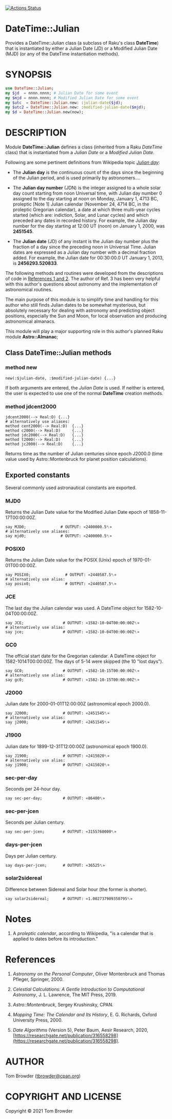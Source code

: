 [![Actions Status](https://github.com/tbrowder/DateTime-Julian/workflows/test/badge.svg)](https://github.com/tbrowder/DateTime-Julian/actions)

DateTime::Julian
================

Provides a DateTime::Julian class (a subclass of Raku's class **DateTime**) that is instantiated by either a Julian Date (JD) or a Modified Julian Date (MJD) (or any of the DateTime instantiation methods).

SYNOPSIS
========

```raku
use DateTime::Julian;
my $jd  = nnnn.nnnn; # Julian Date for some event
my $mjd = nnnn.nnnn; # Modified Julian Date for some event
my $utc  = DateTime::Julian.new: :julian-date($jd);
my $utc2 = DateTime::Julian.new: :modified-julian-date($mjd);
my $d = DateTime::Julian.new(now);
```

DESCRIPTION
===========

Module **DateTime::Julian** defines a class (inherited from a Raku *DateTime* class) that is instantiated from a *Julian Date* or a *Modified Julian Date*.

Following are some pertinent definitions from Wikipedia topic [*Julian day*](https://en.m.wikipedia.org/wiki/Julian_day):

  * The **Julian day** is the continuous count of the days since the beginning of the Julian period, and is used primarily by astronomers....

  * The **Julian day number** (JDN) is the integer assigned to a whole solar day count starting from noon Universal time, with Julian day number 0 assigned to the day starting at noon on Monday, January 1, 4713 BC, proleptic [Note 1] Julian calendar (November 24, 4714 BC, in the proleptic Gregorian calendar), a date at which three multi-year cycles started (which are: indiction, Solar, and Lunar cycles) and which preceded any dates in recorded history. For example, the Julian day number for the day starting at 12:00 UT (noon) on January 1, 2000, was **2451545**.

  * The **Julian date** (JD) of any instant is the Julian day number plus the fraction of a day since the preceding noon in Universal Time. Julian dates are expressed as a Julian day number with a decimal fraction added. For example, the Julian date for 00:30:00.0 UT January 1, 2013, is **2456293.520833**.

The following methods and routines were developed from the descriptions of code in [References 1 and 2](#References). The author of Ref. 3 has been very helpful with this author's questions about astronomy and the implementation of astronomical routines.

The main purpose of this module is to simplify time and handling for this author who still finds Julian dates to be somewhat mysterious, but absolutely necessary for dealing with astronomy and predicting object positions, especially the Sun and Moon, for local observation and producing astronomical almanacs.

This module will play a major supporting role in this author's planned Raku module **Astro::Almanac**;

Class DateTime::Julian methods
------------------------------

### method new

    new(:$julian-date, :$modified-julian-date) {...}

If both arguments are entered, the *Julian Date* is used. If neither is entered, the user is expected to use one of the normal **DateTime** creation methods.

### method jdcent2000

    jdcent2000(--> Real:D) {...}
    # alternatively use aliases:
    method cent2000(--> Real:D)  {...}
    method c2000(--> Real:D)     {...}
    method jdc2000(--> Real:D)   {...}
    method t2000(--> Real:D)     {...}
    method jc2000(--> Real:D)    {...}

Returns time as the number of Julian centuries since epoch J2000.0 (time value used by Astro::Montenbruck for planet position calculations).

Exported constants
------------------

Several commonly used astronautical constants are exported.

### MJD0

Returns the Julian Date value for the Modified Julian Date epoch of 1858-11-17T00:00:00Z.

    say MJD0;               # OUTPUT: «2400000.5␤»
    # alternatively use aliases:
    say mjd0;               # OUTPUT: «2400000.5␤»

### POSIX0

Returns the Julian Date value for the POSIX (Unix) epoch of 1970-01-01T00:00:00Z.

    say POSIX0;               # OUTPUT: «2440587.5␤»
    # alternatively use alias:
    say posix0;               # OUTPUT: «2440587.5␤»

### JCE

The last day the Julian calendar was used. A DateTime object for 1582-10-04T00:00:00Z.

    say JCE;                 # OUTPUT: «1582-10-04T00:00:00Z␤»
    # alternatively use alias:
    say jce;                 # OUTPUT: «1582-10-04T00:00:00Z␤»

### GC0

The official start date for the Gregorian calendar. A DateTime object for 1582-1014T00:00:00Z. The days of 5-14 were skipped (the 10 "lost days").

    say GC0;                 # OUTPUT: «1582-10-15T00:00:00Z␤»
    # alternatively use alias:
    say gc0;                 # OUTPUT: «1582-10-15T00:00:00Z␤»

### J2000

Julian date for 2000-01-01T12:00:00Z (astronomical epoch 2000.0).

    say J2000;               # OUTPUT: «2451545␤»
    # alternatively use alias:
    say j2000;               # OUTPUT: «2451545␤»

### J1900

Julian date for 1899-12-31T12:00:00Z (astronomical epoch 1900.0).

    say J1900;               # OUTPUT: «2415020␤»
    # alternatively use alias:
    say j1900;               # OUTPUT: «2415020␤»

### sec-per-day

Seconds per 24-hour day.

    say sec-per-day;         # OUTPUT: «86400␤»

### sec-per-jcen

Seconds per Julian century.

    say sec-per-jcen;        # OUTPUT: «3155760000␤»

### days-per-jcen

Days per Julian century.

    say days-per-jcen;       # OUTPUT: «36525␤»

### solar2sidereal

Difference between Sidereal and Solar hour (the former is shorter).

    say solar2sidereal;      # OUTPUT: «1.002737909350795␤»

Notes
=====

1. A *proleptic calendar*, according to Wikipedia, "is a calendar that is applied to dates before its introduction."

References
==========

1. *Astronomy on the Personal Computer*, Oliver Montenbruck and Thomas Pfleger, Springer, 2000.

2. *Celestial Calculations: A Gentle Introduction to Computational Astronomy*, J. L. Lawrence, The MIT Press, 2019.

3. *Astro::Montenbruck*, Sergey Krushinsky, CPAN.

4. *Mapping Time: The Calendar and Its History*, E. G. Richards, Oxford University Press, 2000.

5. *Date Algorithms* (Version 5), Peter Baum, Aesir Research, 2020, [https://researchgate.net/publication/316558298](https://researchgate.net/publication/316558298).

AUTHOR
======

Tom Browder (tbrowder@cpan.org)

COPYRIGHT AND LICENSE
=====================

Copyright © 2021 Tom Browder

